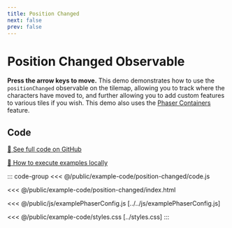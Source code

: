 ```yaml
---
title: Position Changed
next: false
prev: false
---
```


<script setup>
import ExampleFrame from '../../components/ExampleFrame.vue';
</script>

# Position Changed Observable

**Press the arrow keys to move.** This demo demonstrates how to use the `positionChanged` observable on the tilemap, allowing you to track where the characters have moved to, and further allowing you to add custom features to various tiles if you wish. This demo also uses the [Phaser Containers](../phaser-containers) feature.

<ExampleFrame :src="'../../example-code/position-changed/index.html'" />

## Code

[:link: See full code on GitHub](https://github.com/Annoraaq/grid-engine/tree/master/docs/public/example-code/position-changed)

[:open_book: How to execute examples locally](https://annoraaq.github.io/grid-engine/usage/execute-examples-locally/index.html)

::: code-group
<<< @/public/example-code/position-changed/code.js

<<< @/public/example-code/position-changed/index.html

<<< @/public/js/examplePhaserConfig.js [../../js/examplePhaserConfig.js]

<<< @/public/example-code/styles.css [../styles.css]
:::
